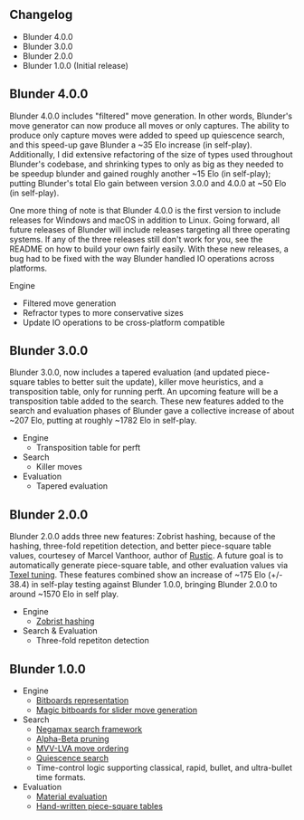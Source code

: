 Changelog
---------
* Blunder 4.0.0
* Blunder 3.0.0
* Blunder 2.0.0
* Blunder 1.0.0 (Initial release)

Blunder 4.0.0
-------------
Blunder 4.0.0 includes "filtered" move generation. In other words, Blunder's move generator can now produce all moves or only captures. The ability to produce only capture moves were added to speed up quiescence search, and this speed-up gave Blunder a ~35 Elo increase (in self-play). Additionally, I did extensive refactoring of the size of types used throughout Blunder's codebase, and shrinking types to only as big as they needed to be speedup blunder and gained roughly another ~15 Elo (in self-play); putting Blunder's total Elo gain between version 3.0.0 and 4.0.0 at ~50 Elo (in self-play).

One more thing of note is that Blunder 4.0.0 is the first version to include releases for Windows and macOS in addition to Linux. Going forward, all future releases of Blunder will include releases targeting all three operating systems. If any of the three releases still don't work for you, see the README on how to build your own fairly easily. With these new releases, a bug had to be fixed with the way Blunder handled IO operations across platforms.

Engine
* Filtered move generation
* Refractor types to more conservative sizes
* Update IO operations to be cross-platform compatible

Blunder 3.0.0
-------------
Blunder 3.0.0, now includes a tapered evaluation (and updated piece-square tables to better suit the update), killer move heuristics, and a transposition table, only for running perft. An upcoming feature will be a transposition table added to the search. These new features added to the search and evaluation phases of Blunder gave a collective increase of about ~207 Elo, putting at roughly ~1782 Elo in self-play.

* Engine
    - Transposition table for perft
* Search
    - Killer moves
* Evaluation
    - Tapered evaluation

Blunder 2.0.0
-------------
Blunder 2.0.0 adds three new features: Zobrist hashing, because of the hashing, three-fold repetition detection, and better piece-square table
values, courtesey of Marcel Vanthoor, author of [Rustic](https://github.com/mvanthoor/rustic). A future goal is to automatically generate piece-square table, and other evaluation
values via [Texel tuning](https://www.chessprogramming.org/Texel%27s_Tuning_Method). These features combined show an increase of ~175 Elo (+/- 38.4) in self-play testing against Blunder 1.0.0, bringing Blunder 2.0.0 to around ~1570 Elo in self play.

* Engine
    - [Zobrist hashing](https://www.chessprogramming.org/Zobrist_Hashing)
* Search & Evaluation
    - Three-fold repetiton detection

Blunder 1.0.0
-------------

* Engine
    - [Bitboards representation](https://www.chessprogramming.org/Bitboards)
    - [Magic bitboards for slider move generation](https://www.chessprogramming.org/Magic_Bitboards)
* Search
    - [Negamax search framework](https://www.chessprogramming.org/Negamax)
    - [Alpha-Beta pruning](https://en.wikipedia.org/wiki/Alpha%E2%80%93beta_pruning)
    - [MVV-LVA move ordering](https://www.chessprogramming.org/MVV-LVA)
    - [Quiescence search](https://www.chessprogramming.org/Quiescence_Search)
    - Time-control logic supporting classical, rapid, bullet, and ultra-bullet time formats.
* Evaluation
    - [Material evaluation](https://www.chessprogramming.org/Material)
    - [Hand-written piece-square tables](https://www.chessprogramming.org/Piece-Square_Tables)
